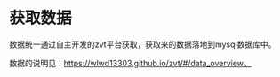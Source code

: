 # 获取数据

数据统一通过自主开发的zvt平台获取，获取来的数据落地到mysql数据库中。

数据的说明见：https://wlwd13303.github.io/zvt/#/data_overview。